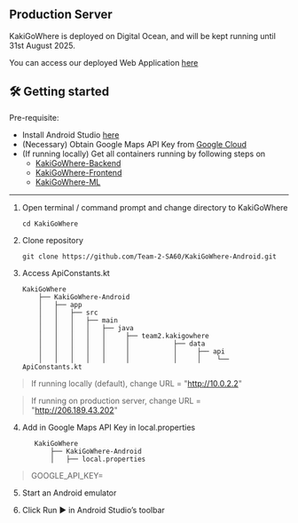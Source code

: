 
## Production Server

KakiGoWhere is deployed on Digital Ocean, and will be kept running until 31st August 2025.

You can access our deployed Web Application [here](http://206.189.43.202/admin/login)

## 🛠️ Getting started

Pre-requisite:
- Install Android Studio [here](https://developer.android.com/studio)
- (Necessary) Obtain Google Maps API Key from [Google Cloud](https://developers.google.com/maps/documentation/places/web-service/overview)
- (If running locally) Get all containers running by following steps on
    - [KakiGoWhere-Backend](https://github.com/Team-2-SA60/KakiGoWhere-Backend)
    - [KakiGoWhere-Frontend](https://github.com/Team-2-SA60/KakiGoWhere-Frontend)
    - [KakiGoWhere-ML](https://github.com/Team-2-SA60/KakiGoWhere-ML)

---

1. Open terminal / command prompt and change directory to KakiGoWhere

    ```
    cd KakiGoWhere
    ```

2. Clone repository

    ```
    git clone https://github.com/Team-2-SA60/KakiGoWhere-Android.git
    ```

3. Access ApiConstants.kt
   ```
   KakiGoWhere
       ├── KakiGoWhere-Android
       │   ├── app
       │   │   ├── src
       │   │   │   ├── main
       │   │   │   │   ├── java
       │   │   │   │   │     ├── team2.kakigowhere
       │   │   │   │   │     │           ├── data
       │   │   │   │   │     │           │     ├── api
       │   │   │   │   │     │           │     │    └── ApiConstants.kt
   ```

> If running locally (default), change URL = "http://10.0.2.2"

> If running on production server, change URL = "http://206.189.43.202"

4. Add in Google Maps API Key in local.properties

    ```
       KakiGoWhere
           ├── KakiGoWhere-Android
           │   ├── local.properties
    ```

> GOOGLE_API_KEY=<YOUR API KEY>

5. Start an Android emulator

6. Click Run ▶️ in Android Studio’s toolbar